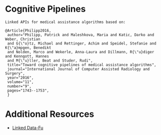 Cognitive Pipelines
===
	Linked APIs for medical assistance algorithms based on:

	@Article{Philipp2016,
	 author="Philipp, Patrick and Maleshkova, Maria and Katic, Darko and Weber, Christian
	 and G{\"o}tz, Michael and Rettinger, Achim and Speidel, Stefanie and K{\"a}mpgen, Benedikt
	 and Nolden, Marco and Wekerle, Anna-Laura and Dillmann, R{\"u}diger and Kenngott, Hannes
	 and M{\"u}ller, Beat and Studer, Rudi",
	 title="Toward cognitive pipelines of medical assistance algorithms",
	 journal="International Journal of Computer Assisted Radiology and Surgery",
	 year="2016",
	 volume="11",
	 number="9",
	 pages="1743--1753",
	 }

Additional Resources
====================
* [Linked Data-Fu](https://linked-data-fu.github.io/)